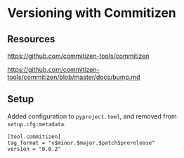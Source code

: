 # Versioning with Commitizen


## Resources

https://github.com/commitizen-tools/commitizen

https://github.com/commitizen-tools/commitizen/blob/master/docs/bump.md


## Setup

Added configuration to `pyproject.toml`, and removed from `setup.cfg:metadata`.

```
[tool.commitizen]
tag_format = "v$minor.$major.$patch$prerelease"
version = "0.0.2"
```

